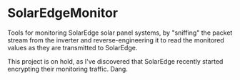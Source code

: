 # SolarEdgeMonitor
Tools for monitoring SolarEdge solar panel systems, by "sniffing" the packet stream from the inverter and reverse-engineering it to read the monitored values as they are transmitted to SolarEdge.

This project is on hold, as I've discovered that SolarEdge recently started encrypting their monitoring traffic.  Dang.
